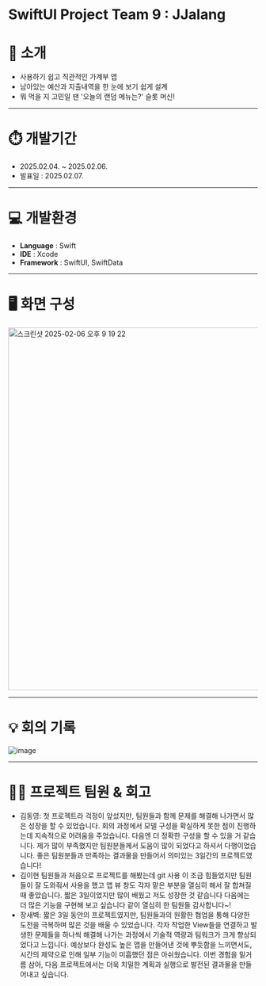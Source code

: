 # SwiftUI Project Team 9 : JJalang

# **📝 소개**

- 사용하기 쉽고 직관적인 가계부 앱
- 남아있는 예산과 지출내역을 한 눈에 보기 쉽게 설계
- 뭐 먹을 지 고민일 땐 '오늘의 랜덤 메뉴는?' 슬롯 머신!
---

# **⏱️ 개발기간**

- 2025.02.04. ~ 2025.02.06.
- 발표일 : 2025.02.07.

---

# **💻  개발환경**

- **Language** : Swift
- **IDE** : Xcode
- **Framework** : SwiftUI, SwiftData

---

# **🖥️ 화면 구성**

<img width="732" alt="스크린샷 2025-02-06 오후 9 19 22" src="https://github.com/user-attachments/assets/3be48b46-eee8-4cbb-a33a-7d68130e2e9c" />

---

# **💡 회의 기록**

![image](https://github.com/user-attachments/assets/23cbadba-8f2f-4d3e-a996-aa1851b9fd8e)


---

# **🧑‍💻 프로젝트 팀원 & 회고**

- 김동영: 첫 프로젝트라 걱정이 앞섰지만, 팀원들과 함께 문제를 해결해 나가면서 많은 성장을 할 수 있었습니다. 회의 과정에서 모델 구성을 확실하게 못한 점이 진행하는데 지속적으로 어려움을 주었습니다. 다음엔 더 정확한 구성을 할 수 있을 거 같습니다. 제가 많이 부족했지만 팀원분들께서 도움이 많이 되었다고 하셔서 다행이었습니다. 좋은 팀원분들과 만족하는 결과물을 만들어서 의미있는 3일간의 프로젝트였습니다!
- 김이현 팀원들과 처음으로 프로젝트를 해봤는데 git 사용 이 조금 힘들었지만 팀원들이 잘 도와줘서 사용을 했고 앱 뷰 창도 각자 맡은 부분을 열심히 해서 잘 합쳐질 때 좋았습니다. 짧은 3일이었지만 많이 배웠고 저도 성장한 것 같습니다 다음에는 더 많은 기능을 구현해 보고 싶습니다 같이 열심히 한 팀원들 감사합니다~!
- 장새벽: 짧은 3일 동안의 프로젝트였지만, 팀원들과의 원활한 협업을 통해 다양한 도전을 극복하며 많은 것을 배울 수 있었습니다. 각자 작업한 View들을 연결하고 발생한 문제들을 하나씩 해결해 나가는 과정에서 기술적 역량과 팀워크가 크게 향상되었다고 느낍니다. 예상보다 완성도 높은 앱을 만들어낸 것에 뿌듯함을 느끼면서도, 시간의 제약으로 인해 일부 기능이 미흡했던 점은 아쉬웠습니다. 이번 경험을 밑거름 삼아, 다음 프로젝트에서는 더욱 치밀한 계획과 실행으로 발전된 결과물을 만들어내고 싶습니다.
